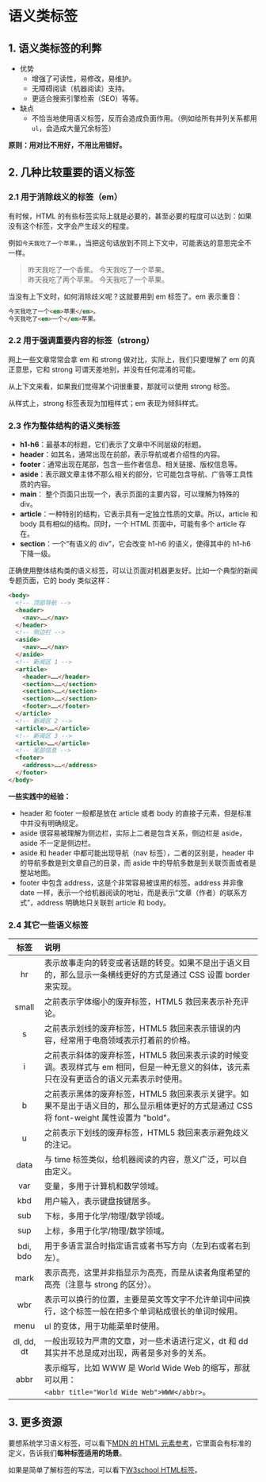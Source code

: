 # 语义类标签

## 1. 语义类标签的利弊

* 优势
  * 增强了可读性，易修改，易维护。 
  * 无障碍阅读（机器阅读）支持。 
  * 更适合搜索引擎检索（SEO）等等。
* 缺点
  * 不恰当地使用语义标签，反而会造成负面作用。（例如给所有并列关系都用 `ul`，会造成大量冗余标签）
  
**原则：用对比不用好，不用比用错好。**

## 2. 几种比较重要的语义标签

### 2.1 用于消除歧义的标签（em）

有时候，HTML 的有些标签实际上就是必要的，甚至必要的程度可以达到：如果没有这个标签，文字会产生歧义的程度。

例如`今天我吃了一个苹果。`，当把这句话放到不同上下文中，可能表达的意思完全不一样。

> 昨天我吃了一个香蕉。
> 今天我吃了一个苹果。
> <br>
> 昨天我吃了两个苹果。 
> 今天我吃了一个苹果。

当没有上下文时，如何消除歧义呢？这就要用到 em 标签了。em 表示重音：

```html
今天我吃了一个<em>苹果</em>。
今天我吃了<em>一个</em>苹果。
```

### 2.2 用于强调重要内容的标签（strong）

网上一些文章常常会拿 em 和 strong 做对比，实际上，我们只要理解了 em 的真正意思，它和 strong 可谓天差地别，并没有任何混淆的可能。

从上下文来看，如果我们觉得某个词很重要，那就可以使用 strong 标签。

从样式上，strong 标签表现为加粗样式；em 表现为倾斜样式。

### 2.3 作为整体结构的语义类标签 

* **h1-h6**：最基本的标题，它们表示了文章中不同层级的标题。
* **header**：如其名，通常出现在前部，表示导航或者介绍性的内容。
* **footer**：通常出现在尾部，包含一些作者信息、相关链接、版权信息等。
* **aside**：表示跟文章主体不那么相关的部分，它可能包含导航、广告等工具性质的内容。 
* **main**： 整个页面只出现一个，表示页面的主要内容，可以理解为特殊的 div。
* **article**：一种特别的结构，它表示具有一定独立性质的文章。所以，article 和 body 具有相似的结构。同时，一个 HTML 页面中，可能有多个 article 存在。 
* **section**：一个“有语义的 div”，它会改变 h1-h6 的语义，使得其中的 h1-h6 下降一级。

正确使用整体结构类的语义标签，可以让页面对机器更友好。比如一个典型的新闻专题页面，它的 body 类似这样：

```html
<body>
  <!-- 顶部导航 -->
  <header>
    <nav>……</nav>
  </header>
  <!-- 侧边栏 -->
  <aside>
    <nav>……</nav>
  </aside>
  <!-- 新闻区 1 -->
  <article>
    <header>……</header>
    <section>……</section>
    <section>……</section>
    <section>……</section>
    <footer>……</footer>
  </article>
  <!-- 新闻区 2 -->
  <article>……</article>
  <!-- 新闻区 3 -->
  <article>……</article>
  <!-- 尾部信息 -->
  <footer>
    <address>……</address>
  </footer>
</body>
```

**一些实践中的经验：**

* header 和 footer 一般都是放在 article 或者 body 的直接子元素，但是标准中并没有明确规定。
* aside 很容易被理解为侧边栏，实际上二者是包含关系，侧边栏是 aside，aside 不一定是侧边栏。 
* aside 和 header 中都可能出现导航（nav 标签），二者的区别是，header 中的导航多数是到文章自己的目录，而 aside 中的导航多数是到关联页面或者是整站地图。
* footer 中包含 address，这是个非常容易被误用的标签。address 并非像 date 一样，表示一个给机器阅读的地址，而是表示“文章（作者）的联系方式”，address 明确地只关联到 article 和 body。 

### 2.4 其它一些语义标签

| 标签 | 说明 |
| :---: | :----- |
| hr | 表示故事走向的转变或者话题的转变。如果不是出于语义目的，那么显示一条横线更好的方式是通过 CSS 设置 border 来实现。 |
| small | 之前表示字体缩小的废弃标签，HTML5 救回来表示补充评论。 |
| s | 之前表示划线的废弃标签，HTML5 救回来表示错误的内容，经常用于电商领域表示打着前的价格。 |
| i | 之前表示斜体的废弃标签，HTML5 救回来表示读的时候变调。表现样式与 em 相同，但是一种无意义的斜体，该元素只在没有更适合的语义元素表示时使用。 |
| b | 之前表示黑体的废弃标签，HTML5 救回来表示关键字。如果不是出于语义目的，那么显示粗体更好的方式是通过 CSS 将 font-weight 属性设置为 "bold"。 |
| u | 之前表示下划线的废弃标签，HTML5 救回来表示避免歧义的注记。 |
| data | 与 time 标签类似，给机器阅读的内容，意义广泛，可以自由定义。 |
| var | 变量，多用于计算机和数学领域。 |
| kbd | 用户输入，表示键盘按键居多。 |
| sub | 下标，多用于化学/物理/数学领域。 |
| sup | 上标，多用于化学/物理/数学领域。 |
| bdi, bdo | 用于多语言混合时指定语言或者书写方向（左到右或者右到左）。 |
| mark | 表示高亮，这里并非指显示为高亮，而是从读者角度希望的高亮（注意与 strong 的区分）。 |
| wbr | 表示可以换行的位置，主要是英文等文字不允许单词中间换行，这个标签一般在把多个单词粘成很长的单词时候用。 |
| menu | ul 的变体，用于功能菜单时使用。 |
| dl, dd, dt | 一般出现较为严肃的文章，对一些术语进行定义，dt 和 dd 其实并不总是成对出现，两者是多对多的关系。 |
| abbr | 表示缩写，比如 WWW 是 World Wide Web 的缩写，那就可以用：<br> `<abbr title="World Wide Web">WWW</abbr>`。 |
 

## 3. 更多资源

要想系统学习语义标签，可以看下[MDN 的 HTML 元素参考](https://developer.mozilla.org/zh-CN/docs/Web/HTML/Element "MDN 的 HTML 元素参考")，它里面会有标准的定义，告诉我们**每种标签适用的场景**。

如果是简单了解标签的写法，可以看下[W3school HTML标签](https://www.w3school.com.cn/tags/tag_comment.asp "W3school HTML标签")。
